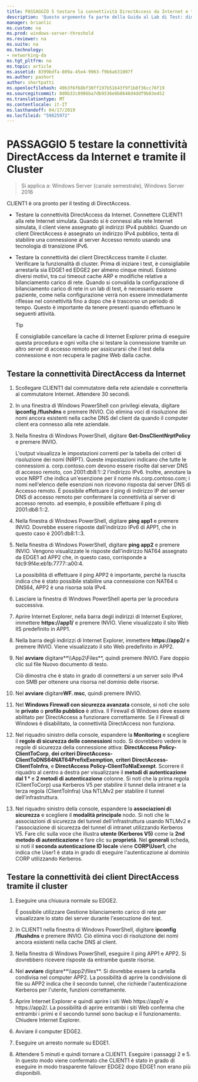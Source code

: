 ```yaml
---
title: PASSAGGIO 5 testare la connettività DirectAccess da Internet e tramite il Cluster
description: 'Questo argomento fa parte della Guida al Lab di Test: dimostrare DirectAccess in un Cluster con bilanciamento carico di rete di Windows per Windows Server 2016'
manager: brianlic
ms.custom: na
ms.prod: windows-server-threshold
ms.reviewer: na
ms.suite: na
ms.technology:
- networking-da
ms.tgt_pltfrm: na
ms.topic: article
ms.assetid: 8399bdfa-809a-45e4-9963-f9b6a631007f
ms.author: pashort
author: shortpatti
ms.openlocfilehash: 49b3f6f68bf30ff197b51643f9f1b8f36cc76f19
ms.sourcegitcommit: 0d0b32c8986ba7db9536e0b8648d4ddf9b03e452
ms.translationtype: MT
ms.contentlocale: it-IT
ms.lasthandoff: 04/17/2019
ms.locfileid: "59825972"
---
```

# <a name="step-5-test-directaccess-connectivity-from-the-internet-and-through-the-cluster"></a>PASSAGGIO 5 testare la connettività DirectAccess da Internet e tramite il Cluster

>Si applica a: Windows Server (canale semestrale), Windows Server 2016

CLIENT1 è ora pronto per il testing di DirectAccess.  
  
- Testare la connettività DirectAccess da Internet. Connettere CLIENT1 alla rete Internet simulata. Quando si è connessi alla rete Internet simulata, il client viene assegnato gli indirizzi IPv4 pubblici. Quando un client DirectAccess è assegnato un indirizzo IPv4 pubblico, tenta di stabilire una connessione al server Accesso remoto usando una tecnologia di transizione IPv6.  
  
- Testare la connettività dei client DirectAccess tramite il cluster. Verificare la funzionalità di cluster. Prima di iniziare i test, è consigliabile arrestarla sia EDGE1 ed EDGE2 per almeno cinque minuti. Esistono diversi motivi, tra cui timeout cache ARP e modifiche relative a bilanciamento carico di rete. Quando si convalida la configurazione di bilanciamento carico di rete in un lab di test, è necessario essere paziente, come nella configurazione verrà non essere immediatamente riflesse nel connettività fino a dopo che è trascorso un periodo di tempo. Questo è importante da tenere presenti quando effettuano le seguenti attività.  
  
    > [!TIP]  
    > È consigliabile cancellare la cache di Internet Explorer prima di eseguire questa procedura e ogni volta che si testare la connessione tramite un altro server di accesso remoto per assicurarsi che il test della connessione e non recupera le pagine Web dalla cache.  
  
## <a name="test-directaccess-connectivity-from-the-internet"></a>Testare la connettività DirectAccess da Internet  
  
1.  Scollegare CLIENT1 dal commutatore della rete aziendale e connetterla al commutatore Internet. Attendere 30 secondi.  
  
2.  In una finestra di Windows PowerShell con privilegi elevata, digitare **ipconfig /flushdns** e premere INVIO. Ciò elimina voci di risoluzione dei nomi ancora esistenti nella cache DNS del client da quando il computer client era connesso alla rete aziendale.  
  
3.  Nella finestra di Windows PowerShell, digitare **Get-DnsClientNrptPolicy** e premere INVIO.  
  
    L'output visualizza le impostazioni correnti per la tabella dei criteri di risoluzione dei nomi (NRPT). Queste impostazioni indicano che tutte le connessioni a. corp.contoso.com devono essere risolte dal server DNS di accesso remoto, con 2001:db8:1::2 l'indirizzo IPv6. Inoltre, annotare la voce NRPT che indica un'esenzione per il nome nls.corp.contoso.com; i nomi nell'elenco delle esenzioni non ricevono risposta dal server DNS di Accesso remoto. È possibile effettuare il ping di indirizzo IP del server DNS di accesso remoto per confermare la connettività al server di accesso remoto. ad esempio, è possibile effettuare il ping di 2001:db8:1::2.  
  
4.  Nella finestra di Windows PowerShell, digitare **ping app1** e premere INVIO. Dovrebbe essere risposte dall'indirizzo IPv6 di APP1, che in questo caso è 2001:db8:1::3.  
  
5.  Nella finestra di Windows PowerShell, digitare **ping app2** e premere INVIO. Vengono visualizzate le risposte dall'indirizzo NAT64 assegnato da EDGE1 ad APP2 che, in questo caso, corrisponde a fdc9:9f4e:eb1b:7777::a00:4.  
  
    La possibilità di effettuare il ping APP2 è importante, perché la riuscita indica che è stato possibile stabilire una connessione con NAT64 o DNS64, APP2 è una risorsa sola IPv4.  
  
6.  Lasciare la finestra di Windows PowerShell aperta per la procedura successiva.  
  
7.  Aprire Internet Explorer, nella barra degli indirizzi di Internet Explorer, immettere **https://app1/** e premere INVIO. Viene visualizzato il sito Web IIS predefinito in APP1.  
  
8.  Nella barra degli indirizzi di Internet Explorer, immettere **https://app2/** e premere INVIO. Viene visualizzato il sito Web predefinito in APP2.  
  
9. Nel **avviare** digitare**\\\App2\Files**, quindi premere INVIO. Fare doppio clic sul file Nuovo documento di testo.  
  
    Ciò dimostra che è stato in grado di connettersi a un server solo IPv4 con SMB per ottenere una risorsa nel dominio delle risorse.  
  
10. Nel **avviare** digitare**WF. msc**, quindi premere INVIO.  
  
11. Nel **Windows Firewall con sicurezza avanzata** console, si noti che solo le **privato** o **profilo pubblico** è attiva. Il Firewall di Windows deve essere abilitato per DirectAccess a funzionare correttamente. Se il Firewall di Windows è disabilitato, la connettività DirectAccess non funziona.  
  
12. Nel riquadro sinistro della console, espandere la **Monitoring** e scegliere il **regole di sicurezza delle connessioni** nodo. Si dovrebbero vedere le regole di sicurezza della connessione attiva: **DirectAccess Policy-ClientToCorp**, **dei criteri DirectAccess-ClientToDNS64NAT64PrefixExemption**, **criteri DirectAccess-ClientToInfra**, e **DirectAccess Policy-ClientToNlaExempt**. Scorrere il riquadro al centro a destra per visualizzare il **metodi di autenticazione dal 1 °** e **2 metodi di autenticazione** colonne. Si noti che la prima regola (ClientToCorp) usa Kerberos V5 per stabilire il tunnel della intranet e la terza regola (ClientToInfra) Usa NTLMv2 per stabilire il tunnel dell'infrastruttura.  
  
13. Nel riquadro sinistro della console, espandere la **associazioni di sicurezza** e scegliere il **modalità principale** nodo. Si noti che le associazioni di sicurezza del tunnel dell'infrastruttura usando NTLMv2 e l'associazione di sicurezza del tunnel di intranet utilizzando Kerberos V5. Fare clic sulla voce che illustra **utente (Kerberos V5)** come la **2nd metodo di autenticazione** e fare clic su **proprietà**. Nel **generali** scheda, si noti il **seconda autenticazione ID locale** viene **CORP\User1**, che indica che User1 è stata in grado di eseguire l'autenticazione al dominio CORP utilizzando Kerberos.  
  
## <a name="test-directaccess-client-connectivity-through-the-cluster"></a>Testare la connettività dei client DirectAccess tramite il cluster  
  
1.  Eseguire una chiusura normale su EDGE2.  
  
    È possibile utilizzare Gestione bilanciamento carico di rete per visualizzare lo stato dei server durante l'esecuzione dei test.  
  
2.  In CLIENT1 nella finestra di Windows PowerShell, digitare **ipconfig /flushdns** e premere INVIO. Ciò elimina voci di risoluzione dei nomi ancora esistenti nella cache DNS al client.  
  
3.  Nella finestra di Windows PowerShell, eseguire il ping APP1 e APP2. Si dovrebbero ricevere risposte da entrambe queste risorse.  
  
4.  Nel **avviare** digitare**\\\app2\files**. Si dovrebbe essere la cartella condivisa nel computer APP2. La possibilità di aprire la condivisione di file su APP2 indica che il secondo tunnel, che richiede l'autenticazione Kerberos per l'utente, funzioni correttamente.  
  
5.  Aprire Internet Explorer e quindi aprire i siti Web https://app1/ e https://app2/. La possibilità di aprire entrambi i siti Web conferma che entrambi i primi e il secondo tunnel sono backup e il funzionamento. Chiudere Internet Explorer.  
  
6.  Avviare il computer EDGE2.  
  
7.  Eseguire un arresto normale su EDGE1.  
  
8.  Attendere 5 minuti e quindi tornare a CLIENT1. Eseguire i passaggi 2 e 5. In questo modo viene confermato che CLIENT1 è stato in grado di eseguire in modo trasparente failover EDGE2 dopo EDGE1 non erano più disponibili.
